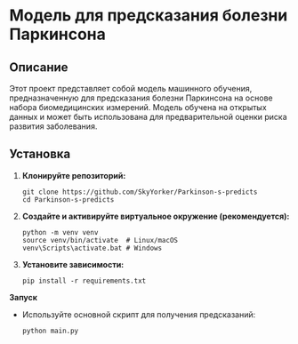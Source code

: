 # Модель для предсказания болезни Паркинсона


## Описание

Этот проект представляет собой модель машинного обучения, предназначенную для предсказания болезни Паркинсона на основе набора биомедицинских измерений. Модель обучена на открытых данных и может быть использована для предварительной оценки риска развития заболевания.


## Установка

1.  **Клонируйте репозиторий:**

    ```
    git clone https://github.com/SkyYorker/Parkinson-s-predicts
    cd Parkinson-s-predicts
    ```

2.  **Создайте и активируйте виртуальное окружение (рекомендуется):**

    ```
    python -m venv venv
    source venv/bin/activate  # Linux/macOS
    venv\Scripts\activate.bat # Windows
    ```

3.  **Установите зависимости:**

    ```
    pip install -r requirements.txt
    ```

**Запуск**

  *   Используйте основной скрипт для получения предсказаний:

        ```
        python main.py
        ```
